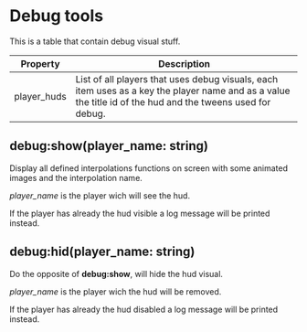 
# Debug tools

This is a table that contain debug visual stuff.

| Property | Description |
| -------- | ----------- |
| player_huds | List of all players that uses debug visuals, each item uses as a key the player name and as a value the title id of the hud and the tweens used for debug.

## debug:show(player_name: string)

Display all defined interpolations functions on screen with some animated images and the interpolation name.

*player_name* is the player wich will see the hud.

If the player has already the hud visible a log message will be printed instead.

## debug:hid(player_name: string)

Do the opposite of **debug:show**, will hide the hud visual.

*player_name* is the player wich the hud will be removed.

If the player has already the hud disabled a log message will be printed instead.
